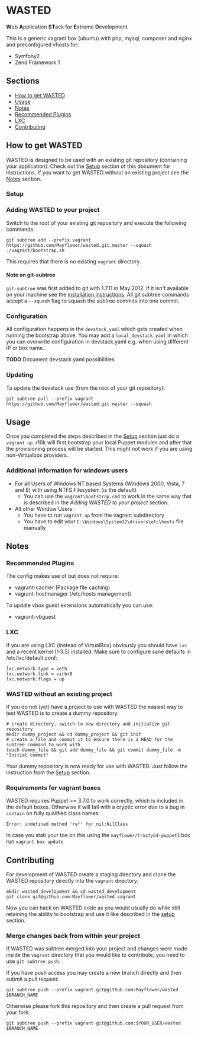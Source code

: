 # WASTED
**W**​eb
**A**​pplication
**ST**​ack for
**E**​xtreme
**D**​evelopment

This is a generic vagrant box (ubuntu) with php, mysql, composer and nginx and preconfigured vhosts for:
 - Symfony2
 - Zend Framework 1


## Sections
* [How to get WASTED](#how-to-get-wasted)
* [Usage](#usage)
* [Notes](#notes)
 * [Recommended Plugins](#recommended-plugins)
 * [LXC](#lxc)
* [Contributing](#contributing)

## How to get WASTED
WASTED is designed to be used with an existing git repository (containing your application).
Check out the [Setup](#setup) section of this document for instructions. If you want to get WASTED without an existing project see the [Notes](#notes) section.

### Setup
### Adding WASTED to your project
Switch to the root of your existing git repository and execute the following commands:
```
git subtree add --prefix vagrant https://github.com/Mayflower/wasted.git master --squash
./vagrant/bootstrap.sh
```
This requires that there is no existing `vagrant` directory.

#### Note on git-subtree
`git-subtree` was first added to git with 1.7.11 in May 2012. If it isn't available on your machine see
the [installation instructions](https://github.com/git/git/blob/master/contrib/subtree/INSTALL).
All git subtree commands accept a `--squash` flag to squash the subtree commits into one commit.

### Configuration
All configuration happens in the `devstack.yaml` which gets created when running the bootstrap above.
You may add a `local_devstack.yaml` in which you can overwrite configuration in devstack.yaml e.g. when using
different IP or box name.

**TODO** Document devstack.yaml possibilities

### Updating
To update the devstack use (from the root of your git repository):
```
git subtree pull --prefix vagrant https://github.com/Mayflower/wasted.git master --squash
```

## Usage
Once you completed the steps described in the [Setup](#setup) section just do a `vagrant up`.
r10k will first bootstrap your local Puppet modules and after that the provisioning process will be started.
This might not work if you are using non-Virtualbox providers.

### Additional information for windows users
 * For all Users of Windows NT based Systems (Windows 2000, Vista, 7 and 8) with using NTFS Filesystem (is the default)
   * You can use the `vagrant\bootstrap.cmd` to work in the same way that is described in the *Adding WASTED to your project* section.
 * All other Window Users:
   * You have to run `vagrant up` from the vagrant subdirectory
   * You have to edit your `C:\Windows\System32\drivers\etc\hosts` file manually

## Notes
### Recommended Plugins
The config makes use of but does not require:
 - vagrant-cachier (Package file caching)
 - vagrant-hostmanager (/etc/hosts management)

To update vbox guest extensions automatically you can use:
 - vagrant-vbguest

### LXC
If you are using LXC (instead of VirtualBox) obviously you should have `lxc` and a recent kernel (>3.5) installed.
Make sure to configure sane defaults in /etc/lxc/default.conf:

    lxc.network.type = veth
    lxc.network.link = virbr0
    lxc.network.flags = up

### WASTED without an existing project
If you do not (yet) have a project to use with WASTED the easiest way to test WASTED is to create a dummy repository:
```
# create directory, switch to new directory and initialize git repository
mkdir dummy_project && cd dummy_project && git init
# create a file and commit it to ensure there is a HEAD for the subtree command to work with
touch dummy_file && git add dummy_file && git commit dummy_file -m "Initial commit"
```
Your dummy repository is now ready for use with WASTED. Just follow the instruction from the [Setup](#setup) section.

### Requirements for vagrant boxes
WASTED requires Puppet >= 3.7.0 to work correctly, which is included in the default boxes.
Otherwise it will fail with a cryptic error due to a bug in `contain` on fully qualified class names:
```
Error: undefined method 'ref' for nil:NilClass
```
In case you stab your toe on this using the `mayflower/trusty64-puppet3` box run `vagrant box update`

## Contributing
For development of WASTED create a staging directory and clone the WASTED repository directly into the `vagrant` directory.
```
mkdir wasted_development && cd wasted_development
git clone git@github.com:Mayflower/wasted vagrant
```
Now you can hack on WASTED code as you would usually do while still retaining the ability to bootstrap and use it like described in the [setup](#setup) section.

### Merge changes back from within your project
If WASTED was subtree merged into your project and changes were made inside the `vagrant` directory that you would like to contribute, you need to use `git subtree push`.

If you have push access you may create a new branch directly and then submit a pull request:
```
git subtree push --prefix vagrant git@github.com:Mayflower/wasted $BRANCH_NAME
```

Otherwise please fork this repository and then create a pull request from your fork:
```
git subtree push --prefix vagrant git@github.com:$YOUR_USER/wasted $BRANCH_NAME
```


